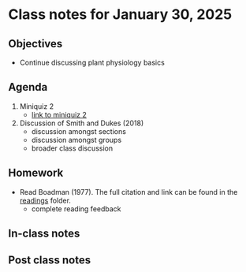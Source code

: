 # Class notes for January 30, 2025

## Objectives
- Continue discussing plant physiology basics

## Agenda
1. Miniquiz 2
	- [link to miniquiz 2](../miniquizzes/miniquiz2_01.30.2025.pdf)
2. Discussion of Smith and Dukes (2018)
	- discussion amongst sections
	- discussion amongst groups
	- broader class discussion

## Homework
- Read Boadman (1977). The full citation and link can be found in the 
[readings](../readings) folder.
	- complete reading feedback

## In-class notes

## Post class notes